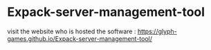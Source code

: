 # Expack-server-management-tool

visit the website who is hosted the software : https://glyph-games.github.io/Expack-server-management-tool/